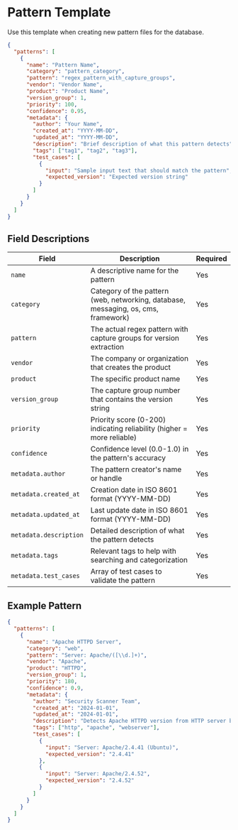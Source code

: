 # Pattern Template

Use this template when creating new pattern files for the database.

```json
{
  "patterns": [
    {
      "name": "Pattern Name",
      "category": "pattern_category",
      "pattern": "regex_pattern_with_capture_groups",
      "vendor": "Vendor Name",
      "product": "Product Name",
      "version_group": 1,
      "priority": 100,
      "confidence": 0.95,
      "metadata": {
        "author": "Your Name",
        "created_at": "YYYY-MM-DD",
        "updated_at": "YYYY-MM-DD",
        "description": "Brief description of what this pattern detects",
        "tags": ["tag1", "tag2", "tag3"],
        "test_cases": [
          {
            "input": "Sample input text that should match the pattern",
            "expected_version": "Expected version string"
          }
        ]
      }
    }
  ]
}
```

## Field Descriptions

| Field | Description | Required |
|-------|-------------|----------|
| `name` | A descriptive name for the pattern | Yes |
| `category` | Category of the pattern (web, networking, database, messaging, os, cms, framework) | Yes |
| `pattern` | The actual regex pattern with capture groups for version extraction | Yes |
| `vendor` | The company or organization that creates the product | Yes |
| `product` | The specific product name | Yes |
| `version_group` | The capture group number that contains the version string | Yes |
| `priority` | Priority score (0-200) indicating reliability (higher = more reliable) | Yes |
| `confidence` | Confidence level (0.0-1.0) in the pattern's accuracy | Yes |
| `metadata.author` | The pattern creator's name or handle | Yes |
| `metadata.created_at` | Creation date in ISO 8601 format (YYYY-MM-DD) | Yes |
| `metadata.updated_at` | Last update date in ISO 8601 format (YYYY-MM-DD) | Yes |
| `metadata.description` | Detailed description of what the pattern detects | Yes |
| `metadata.tags` | Relevant tags to help with searching and categorization | Yes |
| `metadata.test_cases` | Array of test cases to validate the pattern | Yes |

## Example Pattern

```json
{
  "patterns": [
    {
      "name": "Apache HTTPD Server",
      "category": "web",
      "pattern": "Server: Apache/([\\d.]+)",
      "vendor": "Apache",
      "product": "HTTPD",
      "version_group": 1,
      "priority": 180,
      "confidence": 0.9,
      "metadata": {
        "author": "Security Scanner Team",
        "created_at": "2024-01-01",
        "updated_at": "2024-01-01",
        "description": "Detects Apache HTTPD version from HTTP server banner. This pattern matches the Server header commonly returned by Apache HTTPD servers.",
        "tags": ["http", "apache", "webserver"],
        "test_cases": [
          {
            "input": "Server: Apache/2.4.41 (Ubuntu)",
            "expected_version": "2.4.41"
          },
          {
            "input": "Server: Apache/2.4.52",
            "expected_version": "2.4.52"
          }
        ]
      }
    }
  ]
}
```

